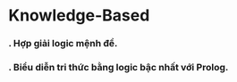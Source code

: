 # Knowledge-Based
### . Hợp giải logic mệnh đề.
### . Biểu diễn tri thức bằng logic bậc nhất với Prolog.
